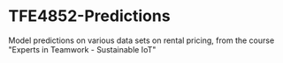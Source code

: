 # TFE4852-Predictions
Model predictions on various data sets on rental pricing, from the course "Experts in Teamwork - Sustainable IoT"
